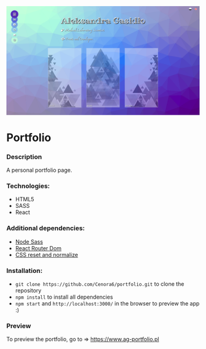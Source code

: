 ![](src/assets/preview/preview.png)

# Portfolio

### Description
A personal portfolio page.
 
### Technologies:
- HTML5
- SASS
- React

### Additional dependencies: 
- [Node Sass](https://www.npmjs.com/package/node-sass/)
- [React Router Dom](https://www.npmjs.com/package/react-router-dom/)
- [CSS reset and normalize](https://www.npmjs.com/package/css-reset-and-normalize)

### Installation:

-  ```git clone https://github.com/Cenora6/portfolio.git``` to clone the repository
- ```npm install``` to install all dependencies
- ```npm start``` and ```http://localhost:3000/``` in the browser to preview the app :)

### Preview
To preview the portfolio, go to ⇒ https://www.ag-portfolio.pl
